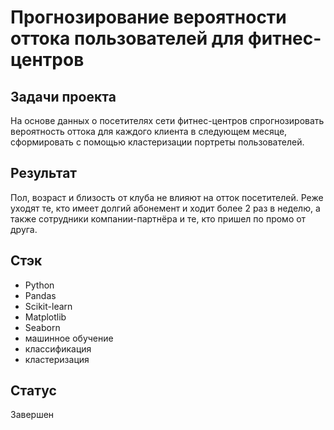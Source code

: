 # Прогнозирование вероятности оттока пользователей для фитнес-центров
## Задачи проекта
На основе данных о посетителях сети фитнес-центров спрогнозировать вероятность оттока для каждого клиента в следующем месяце, сформировать с помощью кластеризации портреты пользователей.
## Результат
Пол, возраст и близость от клуба не влияют на отток посетителей. Реже уходят те, кто имеет долгий абонемент и ходит более 2 раз в неделю, а также сотрудники компании-партнёра и те, кто пришел по промо от друга.
## Стэк
* Python
* Pandas
* Scikit-learn
* Matplotlib
* Seaborn
* машинное обучение
* классификация
* кластеризация
## Статус
Завершен
